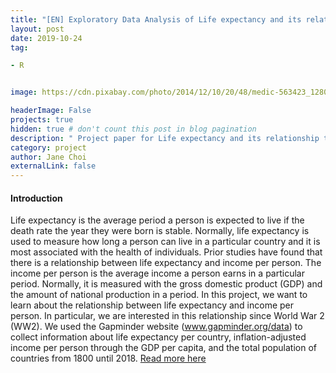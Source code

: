 ```yaml
---
title: "[EN] Exploratory Data Analysis of Life expectancy and its relationship to income"
layout: post
date: 2019-10-24 
tag: 

- R 


image: https://cdn.pixabay.com/photo/2014/12/10/20/48/medic-563423_1280.jpg

headerImage: False 
projects: true
hidden: true # don't count this post in blog pagination
description: " Project paper for Life expectancy and its relationship to income" 
category: project
author: Jane Choi 
externalLink: false  
---
```


#### Introduction
Life expectancy is the average period a person is expected to live if the death rate the year they were born is
stable. Normally, life expectancy is used to measure how long a person can live in a particular country and it is
most associated with the health of individuals. Prior studies have found that there is a relationship between life
expectancy and income per person. The income per person is the average income a person earns in a particular
period. Normally, it is measured with the gross domestic product (GDP) and the amount of national production
in a period. In this project, we want to learn about the relationship between life expectancy and income per
person. In particular, we are interested in this relationship since World War 2 (WW2). We used the Gapminder
website (www.gapminder.org/data) to collect information about life expectancy per country, inflation-adjusted
income per person through the GDP per capita, and the total population of countries from 1800 until 2018. [Read more here](https://github.com/jaeyoung-jane-choi/papers/blob/main/Exploratory-Data-Analysis-of-Life-expectancy-and-its-relationship-to-income.pdf)

